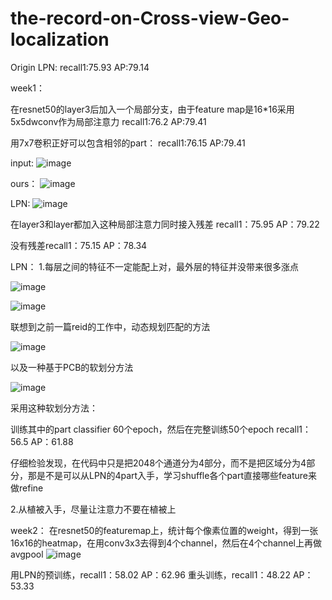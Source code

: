 # the-record-on-Cross-view-Geo-localization
Origin LPN:
recall1:75.93 AP:79.14

week1：

在resnet50的layer3后加入一个局部分支，由于feature map是16*16采用5x5dwconv作为局部注意力
recall1:76.2 AP:79.41

用7x7卷积正好可以包含相邻的part：
recall1:76.15 AP:79.41

input:
![image](https://user-images.githubusercontent.com/61531491/161293648-557f64a3-f144-4ffc-9403-a1f0282014c8.png)

ours：
![image](https://user-images.githubusercontent.com/61531491/161362630-f1c72463-1144-4e4f-99c9-febfdbcd95e7.png)


LPN:
![image](https://user-images.githubusercontent.com/61531491/161293484-d2f78512-34e3-46b3-b189-9acbf05c9be9.png)

在layer3和layer都加入这种局部注意力同时接入残差
recall1：75.95 AP：79.22

没有残差recall1：75.15 AP：78.34

LPN：
1.每层之间的特征不一定能配上对，最外层的特征并没带来很多涨点

![image](https://user-images.githubusercontent.com/61531491/161387638-2a735c7c-3be7-4809-b371-cdbe1e8d8e4a.png)

![image](https://user-images.githubusercontent.com/61531491/161378292-5d0458d8-7024-4571-94e3-a1e3b3f2be33.png)

联想到之前一篇reid的工作中，动态规划匹配的方法

![image](https://user-images.githubusercontent.com/61531491/161389049-6b5ed36f-30a7-4772-8523-8be3f12cef98.png)

以及一种基于PCB的软划分方法

![image](https://user-images.githubusercontent.com/61531491/161389226-153cef4c-436c-4716-b70f-e1b56fb37785.png)

采用这种软划分方法：

训练其中的part classifier 60个epoch，然后在完整训练50个epoch
recall1：56.5 AP：61.88

仔细检验发现，在代码中只是把2048个通道分为4部分，而不是把区域分为4部分，那是不是可以从LPN的4part入手，学习shuffle各个part直接哪些feature来做refine

2.从植被入手，尽量让注意力不要在植被上

week2：
在resnet50的featuremap上，统计每个像素位置的weight，得到一张16x16的heatmap，在用conv3x3去得到4个channel，然后在4个channel上再做avgpool
![image](https://user-images.githubusercontent.com/61531491/161483697-c0fb0943-b7df-4522-828b-aacbc5e55da8.png)

用LPN的预训练，recall1：58.02 AP：62.96
重头训练，recall1：48.22 AP：53.33
